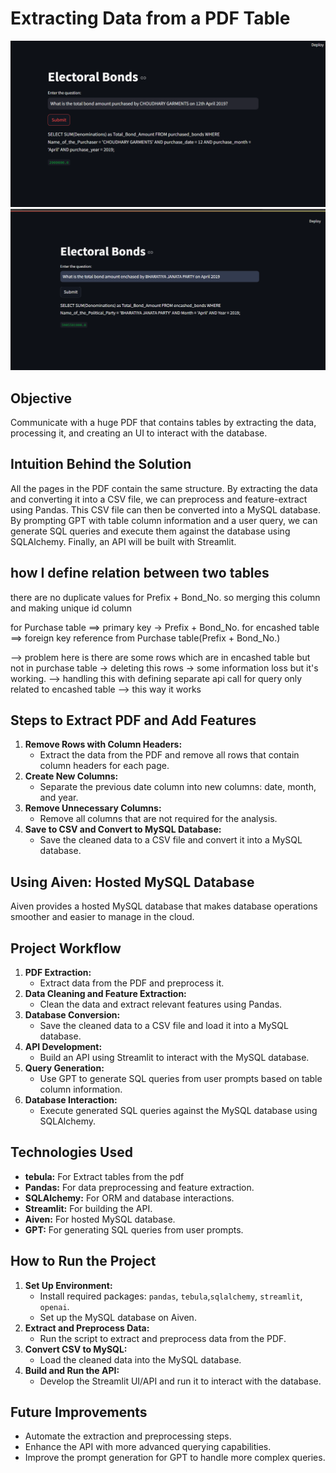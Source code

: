 # Extracting Data from a PDF Table

![Demo](src/data/demo_electoral_bonds1.png)
![Demo](src/data/demo_electoral_bonds.png)

## Objective

Communicate with a huge PDF that contains tables by extracting the data, processing it, and creating an UI to interact with the database.

## Intuition Behind the Solution

All the pages in the PDF contain the same structure. By extracting the data and converting it into a CSV file, we can preprocess and feature-extract using Pandas. This CSV file can then be converted into a MySQL database. By prompting GPT with table column information and a user query, we can generate SQL queries and execute them against the database using SQLAlchemy. Finally, an API will be built with Streamlit.

## how I define relation between two tables

there are no duplicate values for Prefix + Bond_No. so merging this column and making unique id column

for Purchase table ==> primary key -> Prefix + Bond_No.
for encashed table ==> foreign key reference from Purchase table(Prefix + Bond_No.)

--> problem here is there are some rows which are in encashed table but not in purchase table -> deleting this rows -> some information loss but it's working.
--> handling this with defining separate api call for query only related to encashed table --> this way it works

## Steps to Extract PDF and Add Features

1. **Remove Rows with Column Headers:**
   - Extract the data from the PDF and remove all rows that contain column headers for each page.
2. **Create New Columns:**
   - Separate the previous date column into new columns: date, month, and year.
3. **Remove Unnecessary Columns:**
   - Remove all columns that are not required for the analysis.
4. **Save to CSV and Convert to MySQL Database:**
   - Save the cleaned data to a CSV file and convert it into a MySQL database.

## Using Aiven: Hosted MySQL Database

Aiven provides a hosted MySQL database that makes database operations smoother and easier to manage in the cloud.

## Project Workflow

1. **PDF Extraction:**
   - Extract data from the PDF and preprocess it.
2. **Data Cleaning and Feature Extraction:**
   - Clean the data and extract relevant features using Pandas.
3. **Database Conversion:**
   - Save the cleaned data to a CSV file and load it into a MySQL database.
4. **API Development:**
   - Build an API using Streamlit to interact with the MySQL database.
5. **Query Generation:**
   - Use GPT to generate SQL queries from user prompts based on table column information.
6. **Database Interaction:**
   - Execute generated SQL queries against the MySQL database using SQLAlchemy.

## Technologies Used

- **tebula:** For Extract tables from the pdf
- **Pandas:** For data preprocessing and feature extraction.
- **SQLAlchemy:** For ORM and database interactions.
- **Streamlit:** For building the API.
- **Aiven:** For hosted MySQL database.
- **GPT:** For generating SQL queries from user prompts.

## How to Run the Project

1. **Set Up Environment:**
   - Install required packages: `pandas`, `tebula`,`sqlalchemy`, `streamlit`, `openai`.
   - Set up the MySQL database on Aiven.
2. **Extract and Preprocess Data:**
   - Run the script to extract and preprocess data from the PDF.
3. **Convert CSV to MySQL:**
   - Load the cleaned data into the MySQL database.
4. **Build and Run the API:**
   - Develop the Streamlit UI/API and run it to interact with the database.

## Future Improvements

- Automate the extraction and preprocessing steps.
- Enhance the API with more advanced querying capabilities.
- Improve the prompt generation for GPT to handle more complex queries.




